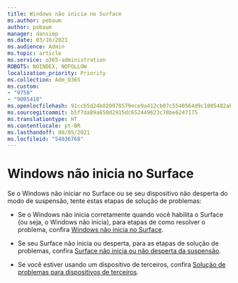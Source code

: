 ```yaml
---
title: Windows não inicia no Surface
ms.author: pebaum
author: pebaum
manager: dansimp
ms.date: 03/16/2021
ms.audience: Admin
ms.topic: article
ms.service: o365-administration
ROBOTS: NOINDEX, NOFOLLOW
localization_priority: Priority
ms.collection: Adm_O365
ms.custom:
- "9758"
- "9005418"
ms.openlocfilehash: 91ccb5d24b820978579ece9a412cb87c5540564d9c1005482ab928b53a0c1a10
ms.sourcegitcommit: b5f7da89a650d2915dc652449623c78be6247175
ms.translationtype: HT
ms.contentlocale: pt-BR
ms.lasthandoff: 08/05/2021
ms.locfileid: "54036768"
---
```

# <a name="windows-doesnt-start-on-surface"></a>Windows não inicia no Surface

Se o Windows não iniciar no Surface ou se seu dispositivo não desperta do modo de suspensão, tente estas etapas de solução de problemas:

- Se o Windows não inicia corretamente quando você habilita o Surface (ou seja, o Windows não inicia), para etapas de como resolver o problema, confira [Windows não inicia no Surface](https://support.microsoft.com/surface/windows-doesn-t-start-on-surface-3dd47ea1-472a-4514-c8e1-ff81bd72be5c).

- Se seu Surface não inicia ou desperta, para as etapas de solução de problemas, confira [Surface não inicia ou não desperta da suspensão](https://support.microsoft.com/surface/surface-won-t-turn-on-or-wake-from-sleep-1e181652-3db8-5ca1-9649-7390fafb102a).

- Se você estiver usando um dispositivo de terceiros, confira [Solução de problemas para dispositivos de terceiros](https://support.microsoft.com/topic/b6f3408d-dac9-43e2-82f6-e620ca783636).

